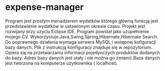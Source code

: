 # expense-manager
Program jest prostym menadżerem wydatków którego główną funkcją jest przedstawienie wydatków w ustawionym okresie czasu.
Projekt jest rozwijany przy uzyciu Eclipse IDE.
Program powstał jako uzupełnienie mojego CV.
Wykorzystuje:Java,Swing,Spring,Hibernate,Hibernate Search.
Do poprawnego działania wymaga  serwera MySQL i wstępnej kofiguracji bazy danych.
Plik z instrukcją konfiguracji znajduje się w repozytorium.
Opiera się na przetwarzaniu informacji  pojedynczych produktów dodanych do bazy.
Adres bazy danych jest stały i nie można go zmienić.Baza danych jest tworzona na komputerze użytkownika ( localhost).
